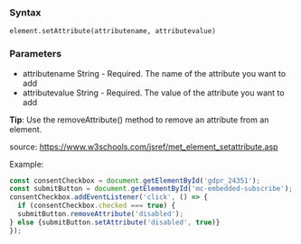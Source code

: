 ### Syntax
`element.setAttribute(attributename, attributevalue)`

### Parameters

- attributename	String	- Required. The name of the attribute you want to add
- attributevalue	String -	Required. The value of the attribute you want to add

**Tip**: Use the removeAttribute() method to remove an attribute from an element.

source: https://www.w3schools.com/jsref/met_element_setattribute.asp

Example: 
```js
const consentCheckbox = document.getElementById('gdpr_24351');
const submitButton = document.getElementById('mc-embedded-subscribe');
consentCheckbox.addEventListener('click', () => {
  if (consentCheckbox.checked === true) {
  submitButton.removeAttribute('disabled');
} else {submitButton.setAttribute('disabled', true)}
});
```